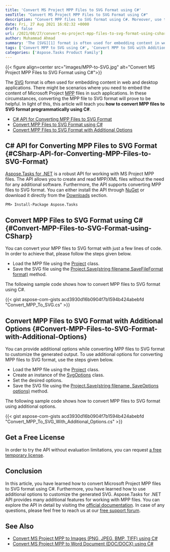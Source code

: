 ```yaml
---
title: 'Convert MS Project MPP Files to SVG Format using C#'
seoTitle: "Convert MS Project MPP Files to SVG Format using C#"
description: "Convert MPP files to SVG format using C#. Moreover, use the additional options during the conversion process to customize the generated SVG file."
date: Fri, 27 Aug 2021 16:02:32 +0000
draft: false
url: /2021/08/27/convert-ms-project-mpp-files-to-svg-format-using-csharp/
author: Muhammad Ahmad
summary: 'The [SVG][1] format is often used for embedding content in web and desktop applications. There might be scenarios where you need to embed the content of Microsoft Project [MPP][2] files in such applications. In these circumstances, converting the MPP file to SVG format will prove to be helpful. In light of this, this article will teach you **how to convert MPP files to SVG format programmatically using C#**.'
tags: ['Convert MPP to SVG using C#', 'Convert MPP to SVG with Additional Options']
categories: ['Aspose.Tasks Product Family']
---
```




{{< figure align=center src="images/MPP-to-SVG.jpg" alt="Convert MS Project MPP Files to SVG Format using C#">}}


The [SVG][3] format is often used for embedding content in web and desktop applications. There might be scenarios where you need to embed the content of Microsoft Project [MPP][4] files in such applications. In these circumstances, converting the MPP file to SVG format will prove to be helpful. In light of this, this article will teach you **how to convert MPP files to SVG format programmatically using C#**.

*   [C# API for Converting MPP Files to SVG Format][5]
*   [Convert MPP Files to SVG Format using C#][6]
*   [Convert MPP Files to SVG Format with Additional Options][7]

## C# API for Converting MPP Files to SVG Format {#CSharp-API-for-Converting-MPP-Files-to-SVG-Format}

[Aspose.Tasks for .NET][8] is a robust API for working with MS Project MPP files. The API allows you to create and read MPP/XML files without the need for any additional software. Furthermore, the API supports converting MPP files to SVG format. You can either install the API through [NuGet][9] or download it directly from the [Downloads][10] section.

```
PM> Install-Package Aspose.Tasks
```

## Convert MPP Files to SVG Format using C# {#Convert-MPP-Files-to-SVG-Format-using-CSharp}

You can convert your MPP files to SVG format with just a few lines of code. In order to achieve that, please follow the steps given below.

*   Load the MPP file using the [Project][11] class.
*   Save the SVG file using the [Project.Save(string filename,SaveFileFormat format)][12] method.

The following sample code shows how to convert MPP files to SVG format using C#.

{{< gist aspose-com-gists acd3930d16b0904f7b1594b424abebfd "Convert_MPP_To_SVG.cs" >}}

## Convert MPP Files to SVG Format with Additional Options {#Convert-MPP-Files-to-SVG-Format-with-Additional-Options}

You can provide additional options while converting MPP files to SVG format to customize the generated output. To use additional options for converting MPP files to SVG format, use the steps given below.

*   Load the MPP file using the [Project][13] class.
*   Create an instance of the [SvgOptions][14] class.
*   Set the desired options.
*   Save the SVG file using the [Project.Save(string filename, SaveOptions options)][15] method.

The following sample code shows how to convert MPP files to SVG format using additional options.

{{< gist aspose-com-gists acd3930d16b0904f7b1594b424abebfd "Convert_MPP_To_SVG_With_Additional_Options.cs" >}}

## Get a Free License

In order to try the API without evaluation limitations, you can request [a free temporary license][16].

## Conclusion

In this article, you have learned how to convert Microsoft Project MPP files to SVG format using C#. Furthermore, you have learned how to use additional options to customize the generated SVG. Aspose.Tasks for .NET API provides many additional features for working with MPP files. You can explore the API in detail by visiting the [official documentation][17]. In case of any questions, please feel free to reach us at our [free support forum][18].

## See Also

*   [Convert MS Project MPP to Images (PNG, JPEG, BMP, TIFF) using C#][19]
*   [Convert MS Project MPP to Word Document (DOC/DOCX) using C#][20]




[1]: https://docs.fileformat.com/page-description-language/svg/
[2]: https://docs.fileformat.com/project-management/mpp/
[3]: https://docs.fileformat.com/page-description-language/svg/
[4]: https://docs.fileformat.com/project-management/mpp/
[5]: #CSharp-API-for-Converting-MPP-Files-to-SVG-Format
[6]: #Convert-MPP-Files-to-SVG-Format-using-CSharp
[7]: #Convert-MPP-Files-to-SVG-Format-with-Additional-Options
[8]: https://products.aspose.com/tasks/net/
[9]: https://www.nuget.org/packages/Aspose.Tasks
[10]: https://downloads.aspose.com/tasks/net
[11]: https://apireference.aspose.com/tasks/net/aspose.tasks/project
[12]: https://apireference.aspose.com/tasks/net/aspose.tasks.project/save/methods/5
[13]: https://apireference.aspose.com/tasks/net/aspose.tasks/project
[14]: https://apireference.aspose.com/tasks/net/aspose.tasks.saving/svgoptions
[15]: https://apireference.aspose.com/tasks/net/aspose.tasks.project/save/methods/6
[16]: https://purchase.aspose.com/temporary-license
[17]: https://docs.aspose.com/tasks/net/
[18]: https://forum.aspose.com/c/tasks/15
[19]: https://blog.aspose.com/2021/08/12/convert-ms-project-mpp-to-images-png-jpeg-bmp-tiff-using-csharp/
[20]: https://blog.aspose.com/2021/08/13/convert-ms-project-mpp-to-word-document-doc-docx-using-csharp/





